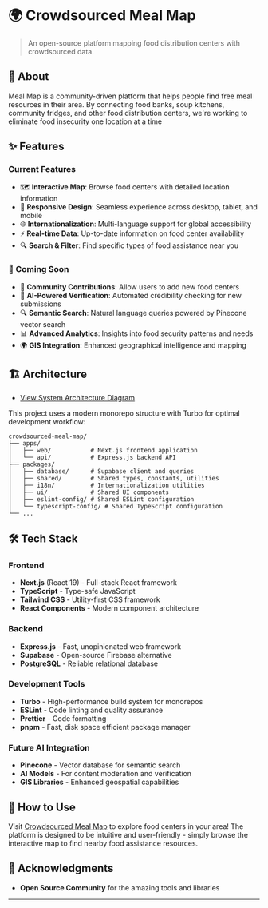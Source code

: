 # 🌍 Crowdsourced Meal Map

> An open-source platform mapping food distribution centers with crowdsourced data.

## 📖 About

Meal Map is a community-driven platform that helps people find free meal resources in their area. By connecting food banks, soup kitchens, community fridges, and other food distribution centers, we're working to eliminate food insecurity one location at a time

## ✨ Features

### Current Features

- 🗺️ **Interactive Map**: Browse food centers with detailed location information
- 📱 **Responsive Design**: Seamless experience across desktop, tablet, and mobile
- 🌐 **Internationalization**: Multi-language support for global accessibility
- ⚡ **Real-time Data**: Up-to-date information on food center availability
- 🔍 **Search & Filter**: Find specific types of food assistance near you

### 🚧 Coming Soon

- 👥 **Community Contributions**: Allow users to add new food centers
- 🤖 **AI-Powered Verification**: Automated credibility checking for new submissions
- 🔍 **Semantic Search**: Natural language queries powered by Pinecone vector search
- 📊 **Advanced Analytics**: Insights into food security patterns and needs
- 🌍 **GIS Integration**: Enhanced geographical intelligence and mapping

## 🏗️ Architecture

- [View System Architecture Diagram](docs/system-architecture.md)

This project uses a modern monorepo structure with Turbo for optimal development workflow:

```
crowdsourced-meal-map/
├── apps/
│   ├── web/           # Next.js frontend application
│   └── api/           # Express.js backend API
├── packages/
│   ├── database/      # Supabase client and queries
│   ├── shared/        # Shared types, constants, utilities
│   ├── i18n/          # Internationalization utilities
│   ├── ui/            # Shared UI components
│   ├── eslint-config/ # Shared ESLint configuration
│   └── typescript-config/ # Shared TypeScript configuration
└── ...
```

## 🛠️ Tech Stack

### Frontend

- **Next.js** (React 19) - Full-stack React framework
- **TypeScript** - Type-safe JavaScript
- **Tailwind CSS** - Utility-first CSS framework
- **React Components** - Modern component architecture

### Backend

- **Express.js** - Fast, unopinionated web framework
- **Supabase** - Open-source Firebase alternative
- **PostgreSQL** - Reliable relational database

### Development Tools

- **Turbo** - High-performance build system for monorepos
- **ESLint** - Code linting and quality assurance
- **Prettier** - Code formatting
- **pnpm** - Fast, disk space efficient package manager

### Future AI Integration

- **Pinecone** - Vector database for semantic search
- **AI Models** - For content moderation and verification
- **GIS Libraries** - Enhanced geospatial capabilities

## 🚀 How to Use

Visit [Crowdsourced Meal Map](https://github.com/hari2309s/crowdsourced-meal-map) to explore food centers in your area! The platform is designed to be intuitive and user-friendly - simply browse the interactive map to find nearby food assistance resources.


## 🙏 Acknowledgments

- **Open Source Community** for the amazing tools and libraries

---
